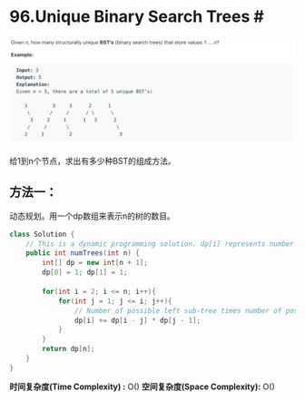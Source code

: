 # 96.Unique Binary Search Trees \#

![](.gitbook/assets/image%20%2848%29.png)

给1到n个节点，求出有多少种BST的组成方法。

## 方法一：

动态规划。用一个dp数组来表示n的树的数目。

```java
class Solution {
    // This is a dynamic programming solution. dp[i] represents number of possible binary trees when there have i integers
    public int numTrees(int n) {
        int[] dp = new int[n + 1];
        dp[0] = 1; dp[1] = 1;
        
        for(int i = 2; i <= n; i++){
            for(int j = 1; j <= i; j++){
                // Number of possible left sub-tree times number of possible right sub-tree
                dp[i] += dp[i - j] * dp[j - 1];
            }
        }
        return dp[n];
    }
}
```

**时间复杂度\(Time Complexity\) :** O\(\)          **空间复杂度\(Space Complexity\):** O\(\)

